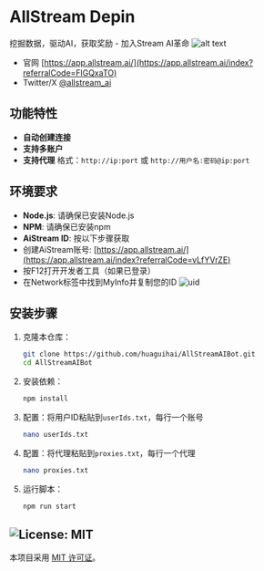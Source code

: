 # AllStream Depin
挖掘数据，驱动AI，获取奖励 - 加入Stream AI革命
![alt text](image-2.png)

- 官网 [https://app.allstream.ai/](https://app.allstream.ai/index?referralCode=FlGQxaTO)
- Twitter/X [@allstream_ai](https://x.com/allstream_ai)

## 功能特性

- **自动创建连接**
- **支持多账户**
- **支持代理** 格式：`http://ip:port` 或 `http://用户名:密码@ip:port`

## 环境要求

- **Node.js**: 请确保已安装Node.js
- **NPM**: 请确保已安装npm
- **AiStream ID**: 按以下步骤获取
- 创建AiStream账号: [https://app.allstream.ai/](https://app.allstream.ai/index?referralCode=vLfYVrZE)
- 按F12打开开发者工具（如果已登录）
- 在Network标签中找到MyInfo并复制您的ID
   ![uid](image-1.png)


## 安装步骤

1. 克隆本仓库：
   ```bash
   git clone https://github.com/huaguihai/AllStreamAIBot.git
   cd AllStreamAIBot
   ```
2. 安装依赖：
   ```bash
   npm install
   ```
3. 配置：将用户ID粘贴到`userIds.txt`，每行一个账号
   ```bash
   nano userIds.txt
   ```
4. 配置：将代理粘贴到`proxies.txt`，每行一个代理
   ```bash
   nano proxies.txt
   ```
5. 运行脚本：
   ```bash
   npm run start
   ```


## ![License: MIT](https://img.shields.io/badge/License-MIT-yellow.svg)

本项目采用 [MIT 许可证](LICENSE)。
